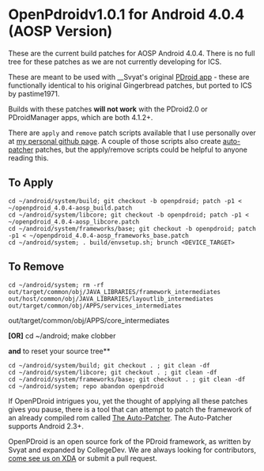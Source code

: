 OpenPdroidv1.0.1 for Android 4.0.4 (AOSP Version)
===============================


These are the current build patches for AOSP Android 4.0.4. There is no full tree for these patches as we are not currently developing for ICS.

These are meant to be used with __Svyat's original [PDroid app](http://forum.xda-developers.com/showthread.php?t=1357056) - these are functionally identical to his original Gingerbread patches, but ported to ICS by pastime1971.

Builds with these patches __will not work__ with the PDroid2.0 or PDroidManager apps, which are both 4.1.2+.

There are ```apply``` and ```remove``` patch scripts available that I use personally over at [my personal github page](https://github.com/mateor/patchScripts). A couple of those scripts also create [auto-patcher](https://www.github.com/mateor/auto-patcher) patches, but the apply/remove scripts could be helpful to anyone reading this.

To Apply
--------------
	cd ~/android/system/build; git checkout -b openpdroid; patch -p1 < ~/openpdroid_4.0.4-aosp_build.patch
	cd ~/android/system/libcore; git checkout -b openpdroid; patch -p1 < ~/openpdroid_4.0.4-aosp_libcore.patch
	cd ~/android/system/frameworks/base; git checkout -b openpdroid; patch -p1 < ~/openpdroid_4.0.4-aosp_frameworks_base.patch
	cd ~/android/system; . build/envsetup.sh; brunch <DEVICE_TARGET>


To Remove
--------------
	cd ~/android/system; rm -rf out/target/common/obj/JAVA_LIBRARIES/framework_intermediates out/host/common/obj/JAVA_LIBRARIES/layoutlib_intermediates  out/target/common/obj/APPS/services_intermediates
out/target/common/obj/APPS/core_intermediates

**[OR]** 	cd ~/android; make clobber

**and** to reset your source tree**

	cd ~/android/system/build; git checkout . ; git clean -df
	cd ~/android/system/libcore; git checkout . ; git clean -df
	cd ~/android/system/frameworks/base; git checkout . ; git clean -df
	cd ~/android/system; repo abandon openpdroid

If OpenPDroid intrigues you, yet the thought of applying all these patches gives you
pause, there is a tool that can attempt to patch the framework of an already compiled
rom called [The Auto-Patcher](http://forum.xda-developers.com/showthread.php?p=32155918#post32155918). The Auto-Patcher supports Android 2.3+.

OpenPDroid is an open source fork of the PDroid framework, as written by Svyat and expanded by CollegeDev. We are always looking for contributors, [come see us on XDA](http://forum.xda-developers.com/showthread.php?t=2098156) or submit a pull request.
